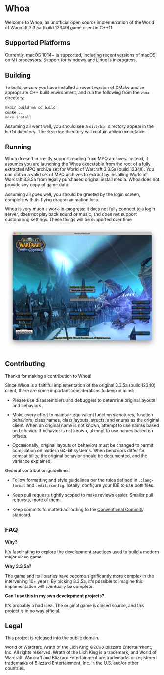 # Whoa

Welcome to Whoa, an unofficial open source implementation of the World of Warcraft 3.3.5a (build 12340) game client in C++11.

## Supported Platforms

Currently, macOS 10.14+ is supported, including recent versions of macOS on M1 processors. Support for Windows and Linux is in progress.

## Building

To build, ensure you have installed a recent version of CMake and an appropriate C++ build environment, and run the following from the `whoa` directory:

```
mkdir build && cd build
cmake ..
make install
```

Assuming all went well, you should see a `dist/bin` directory appear in the `build` directory. The `dist/bin` directory will contain a `Whoa` executable.

## Running

Whoa doesn't currently support reading from MPQ archives. Instead, it assumes you are launching the Whoa executable from the root of a fully extracted MPQ archive set for World of Warcraft 3.3.5a (build 12340). You can obtain a valid set of MPQ archives to extract by installing World of Warcraft 3.3.5a from legally purchased original install media. Whoa does not provide any copy of game data.

Assuming all goes well, you should be greeted by the login screen, complete with its flying dragon animation loop.

Whoa is very much a work-in-progress: it does not fully connect to a login server, does not play back sound or music, and does not support customizing settings. These things will be supported over time.

![Whoa in action](./docs/img/login.png)

## Contributing

Thanks for making a contribution to Whoa!

Since Whoa is a faithful implementation of the original 3.3.5a (build 12340) client, there are some important considerations to keep in mind:

* Please use disassemblers and debuggers to determine original layouts and behaviors.

* Make every effort to maintain equivalent function signatures, function behaviors, class names, class layouts, structs, and enums as the original client. When an original name is not known, attempt to use names based on behavior. If behavior is not known, attempt to use names based on offsets.

* Occasionally, original layouts or behaviors must be changed to permit compilation on modern 64-bit systems. When behaviors differ for compatibility, the original behavior should be documented, and the variance explained.

General contribution guidelines:

* Follow formatting and style guidelines per the rules defined in `.clang-format` and `.editorconfig`. Ideally, configure your IDE to use both files.

* Keep pull requests tightly scoped to make reviews easier. Smaller pull requests, more of them.

* Keep commits formatted according to the [Conventional Commits](https://www.conventionalcommits.org/en/v1.0.0/) standard.

## FAQ

**Why?**

It's fascinating to explore the development practices used to build a modern major video game.

**Why 3.3.5a?**

The game and its libraries have become significantly more complex in the intervening 10+ years. By picking 3.3.5a, it's possible to imagine this implementation will eventually be complete.

**Can I use this in my own development projects?**

It's probably a bad idea. The original game is closed source, and this project is in no way official.

## Legal

This project is released into the public domain.

World of Warcraft: Wrath of the Lich King ©2008 Blizzard Entertainment, Inc. All rights reserved. Wrath of the Lich King is a trademark, and World of Warcraft, Warcraft and Blizzard Entertainment are trademarks or registered trademarks of Blizzard Entertainment, Inc. in the U.S. and/or other countries.

